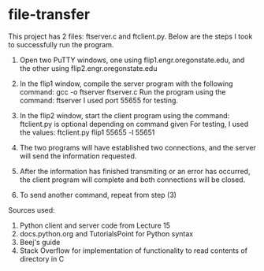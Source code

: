 # file-transfer

This project has 2 files: ftserver.c and ftclient.py. Below are the steps I took to successfully run the program.

1) Open two PuTTY windows, one using flip1.engr.oregonstate.edu, and the other using flip2.engr.oregonstate.edu

2) In the flip1 window, compile the server program with the following command:
	gcc -o ftserver ftserver.c
   Run the program using the command:
	ftserver <PORTNUM>
   I used port 55655 for testing.

3) In the flip2 window, start the client program using the command:
	ftclient.py <SERVERHOST> <SERVERPORT> <COMMAND> <FILENAME> <DATAPORT> 
   <FILENAME> is optional depending on command given For testing, I used the values:
	ftclient.py flip1 55655 -l 55651

4) The two programs will have established two connections, and the server will send the information requested. 

5) After the information has finished transmiting or an error has occurred, the client program will complete and both connections will be closed.

6) To send another command, repeat from step (3) 



Sources used:
1) Python client and server code from Lecture 15
2) docs.python.org and TutorialsPoint for Python syntax
3) Beej's guide
4) Stack Overflow for implementation of functionality to read contents of directory in C 
